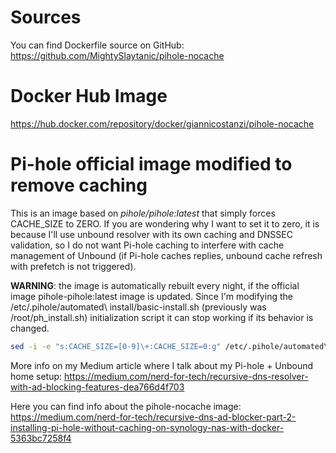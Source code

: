 # Sources

You can find Dockerfile source on GitHub:
https://github.com/MightySlaytanic/pihole-nocache

# Docker Hub Image

https://hub.docker.com/repository/docker/giannicostanzi/pihole-nocache

# Pi-hole official image modified to remove caching

This is an image based on *pihole/pihole:latest*  that simply forces CACHE_SIZE to ZERO.
If you are wondering why I want to set it to zero, it is because I'll use unbound resolver with its own caching and DNSSEC validation, so I do not want Pi-hole caching to interfere with cache management of Unbound (if Pi-hole caches replies,  unbound cache refresh with prefetch is not triggered).

**WARNING**: the image is automatically rebuilt every night, if the official image pihole-pihole:latest image is updated. Since I'm modifying the /etc/.pihole/automated\ install/basic-install.sh (previously was /root/ph_install.sh) initialization script it can stop working if its behavior is changed.

```bash
sed -i -e "s:CACHE_SIZE=[0-9]\+:CACHE_SIZE=0:g" /etc/.pihole/automated\ install/basic-install.sh
```

More info on my Medium article where I talk about my Pi-hole + Unbound home setup:
https://medium.com/nerd-for-tech/recursive-dns-resolver-with-ad-blocking-features-dea766d4f703

Here you can find info about the pihole-nocache image:
https://medium.com/nerd-for-tech/recursive-dns-ad-blocker-part-2-installing-pi-hole-without-caching-on-synology-nas-with-docker-5363bc7258f4
